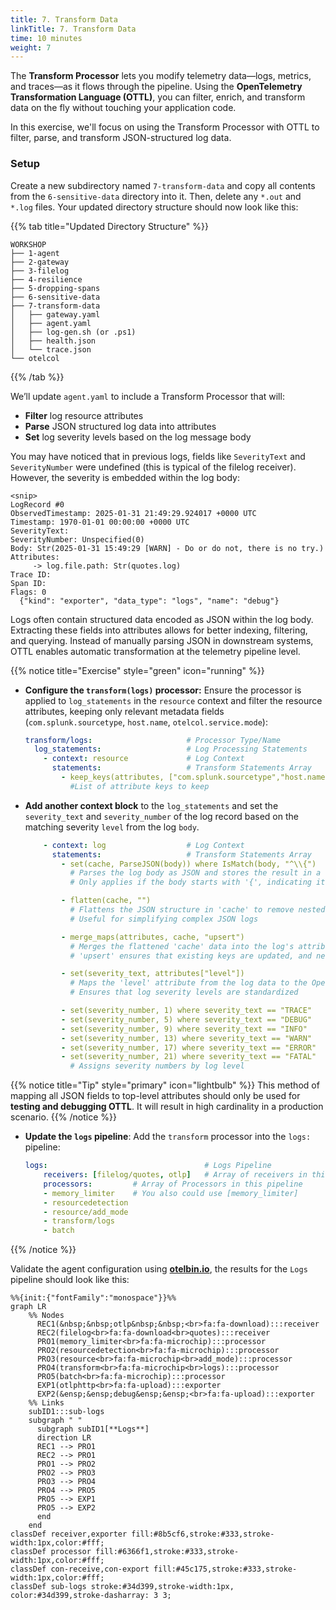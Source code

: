 ```yaml
---
title: 7. Transform Data
linkTitle: 7. Transform Data
time: 10 minutes
weight: 7
---
```


The **Transform Processor** lets you modify telemetry data—logs, metrics, and traces—as it flows through the pipeline. Using the **OpenTelemetry Transformation Language (OTTL)**, you can filter, enrich, and transform data on the fly without touching your application code.

In this exercise, we'll focus on using the Transform Processor with OTTL to filter, parse, and transform JSON-structured log data.

### Setup

Create a new subdirectory named `7-transform-data` and copy all contents from the `6-sensitive-data` directory into it. Then, delete any `*.out` and `*.log` files. Your updated directory structure should now look like this:

{{% tab title="Updated Directory Structure" %}}

```text
WORKSHOP
├── 1-agent
├── 2-gateway
├── 3-filelog
├── 4-resilience
├── 5-dropping-spans
├── 6-sensitive-data
├── 7-transform-data
│   ├── gateway.yaml
│   ├── agent.yaml
│   ├── log-gen.sh (or .ps1)
│   ├── health.json
│   └── trace.json
└── otelcol
```

{{% /tab %}}

We’ll update `agent.yaml` to include a Transform Processor that will:

- **Filter** log resource attributes
- **Parse** JSON structured log data into attributes
- **Set** log severity levels based on the log message body

You may have noticed that in previous logs, fields like `SeverityText` and `SeverityNumber` were undefined (this is typical of the filelog receiver). However, the severity is embedded within the log body:

```text
<snip>
LogRecord #0
ObservedTimestamp: 2025-01-31 21:49:29.924017 +0000 UTC
Timestamp: 1970-01-01 00:00:00 +0000 UTC
SeverityText: 
SeverityNumber: Unspecified(0)
Body: Str(2025-01-31 15:49:29 [WARN] - Do or do not, there is no try.)
Attributes:
     -> log.file.path: Str(quotes.log)
Trace ID:
Span ID:
Flags: 0
  {"kind": "exporter", "data_type": "logs", "name": "debug"}
```

Logs often contain structured data encoded as JSON within the log body. Extracting these fields into attributes allows for better indexing, filtering, and querying. Instead of manually parsing JSON in downstream systems, OTTL enables automatic transformation at the telemetry pipeline level.

{{% notice title="Exercise" style="green" icon="running" %}}

- **Configure the `transform(logs)` processor:** Ensure the processor is applied to `log_statements` in the `resource` context and filter the resource attributes, keeping only relevant metadata fields (`com.splunk.sourcetype`, `host.name`, `otelcol.service.mode`):

  ```yaml
  transform/logs:                     # Processor Type/Name
    log_statements:                   # Log Processing Statements
      - context: resource             # Log Context
        statements:                   # Transform Statements Array
          - keep_keys(attributes, ["com.splunk.sourcetype","host.name", "otelcol.service.mode"])
            #List of attribute keys to keep
  ```

- **Add another context block** to the `log_statements` and set the `severity_text` and `severity_number` of the log record based on the matching severity `level` from the log `body`.

  ```yaml
      - context: log                  # Log Context
        statements:                   # Transform Statements Array
          - set(cache, ParseJSON(body)) where IsMatch(body, "^\\{")  
            # Parses the log body as JSON and stores the result in a temporary 'cache' variable 
            # Only applies if the body starts with '{', indicating it's JSON-formatted

          - flatten(cache, "")        
            # Flattens the JSON structure in 'cache' to remove nested levels, making all keys top-level
            # Useful for simplifying complex JSON logs

          - merge_maps(attributes, cache, "upsert")  
            # Merges the flattened 'cache' data into the log's attributes
            # 'upsert' ensures that existing keys are updated, and new keys are added

          - set(severity_text, attributes["level"])  
            # Maps the 'level' attribute from the log data to the OpenTelemetry 'severity_text' field
            # Ensures that log severity levels are standardized

          - set(severity_number, 1) where severity_text == "TRACE"  
          - set(severity_number, 5) where severity_text == "DEBUG"  
          - set(severity_number, 9) where severity_text == "INFO"   
          - set(severity_number, 13) where severity_text == "WARN"  
          - set(severity_number, 17) where severity_text == "ERROR"  
          - set(severity_number, 21) where severity_text == "FATAL"  
            # Assigns severity numbers by log level

  ```

{{% notice title="Tip" style="primary" icon="lightbulb" %}}
This method of mapping all JSON fields to top-level attributes should only be used for **testing and debugging OTTL**. It will result in high cardinality in a production scenario.
{{% /notice %}}

- **Update the `logs` pipeline**: Add the `transform` processor into the `logs:` pipeline:

  ```yaml
  logs:                                   # Logs Pipeline
      receivers: [filelog/quotes, otlp]   # Array of receivers in this pipeline
      processors:         # Array of Processors in this pipeline
      - memory_limiter    # You also could use [memory_limiter]
      - resourcedetection
      - resource/add_mode
      - transform/logs
      - batch
  ```

{{% /notice %}}

Validate the agent configuration using **[otelbin.io](https://www.otelbin.io/)**, the results for the `Logs` pipeline should look like this:

```mermaid
%%{init:{"fontFamily":"monospace"}}%%
graph LR
    %% Nodes
      REC1(&nbsp;&nbsp;otlp&nbsp;&nbsp;<br>fa:fa-download):::receiver
      REC2(filelog<br>fa:fa-download<br>quotes):::receiver
      PRO1(memory_limiter<br>fa:fa-microchip):::processor
      PRO2(resourcedetection<br>fa:fa-microchip):::processor
      PRO3(resource<br>fa:fa-microchip<br>add_mode):::processor
      PRO4(transform<br>fa:fa-microchip<br>logs):::processor
      PRO5(batch<br>fa:fa-microchip):::processor
      EXP1(otlphttp<br>fa:fa-upload):::exporter
      EXP2(&ensp;&ensp;debug&ensp;&ensp;<br>fa:fa-upload):::exporter
    %% Links
    subID1:::sub-logs
    subgraph " "
      subgraph subID1[**Logs**]
      direction LR
      REC1 --> PRO1
      REC2 --> PRO1
      PRO1 --> PRO2
      PRO2 --> PRO3
      PRO3 --> PRO4
      PRO4 --> PRO5
      PRO5 --> EXP1
      PRO5 --> EXP2
      end
    end
classDef receiver,exporter fill:#8b5cf6,stroke:#333,stroke-width:1px,color:#fff;
classDef processor fill:#6366f1,stroke:#333,stroke-width:1px,color:#fff;
classDef con-receive,con-export fill:#45c175,stroke:#333,stroke-width:1px,color:#fff;
classDef sub-logs stroke:#34d399,stroke-width:1px, color:#34d399,stroke-dasharray: 3 3;
```

<!--![redacting 1](../images/transform-data-7-1.png)-->
